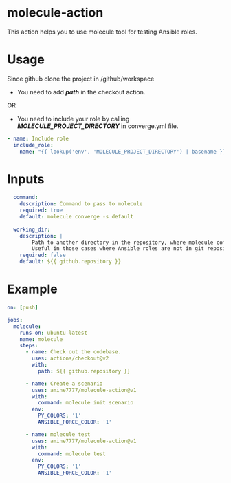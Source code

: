 # molecule-action

This action helps you to use molecule tool for testing Ansible roles.

# Usage 
Since github clone the project in /github/workspace 

- You need to add ***path*** in the checkout action.

OR

 - You need to include your role by calling ***MOLECULE_PROJECT_DIRECTORY*** in converge.yml file.

```yaml
- name: Include role
  include_role:
    name: "{{ lookup('env', 'MOLECULE_PROJECT_DIRECTORY') | basename }}"
```

# Inputs
```yaml
  command:
    description: Command to pass to molecule
    required: true
    default: molecule converge -s default
 
  working_dir:
    description: |
        Path to another directory in the repository, where molecule command will be issued from.
        Useful in those cases where Ansible roles are not in git repository root.
    required: false
    default: ${{ github.repository }}
```

# Example

```yaml
on: [push]

jobs:
  molecule:
    runs-on: ubuntu-latest
    name: molecule 
    steps:
      - name: Check out the codebase.
        uses: actions/checkout@v2
        with:
          path: ${{ github.repository }}

      - name: Create a scenario
        uses: amine7777/molecule-action@v1
        with:
          command: molecule init scenario
        env:
          PY_COLORS: '1'
          ANSIBLE_FORCE_COLOR: '1'

      - name: molecule test
        uses: amine7777/molecule-action@v1
        with:
          command: molecule test  
        env:
          PY_COLORS: '1'
          ANSIBLE_FORCE_COLOR: '1'
```
